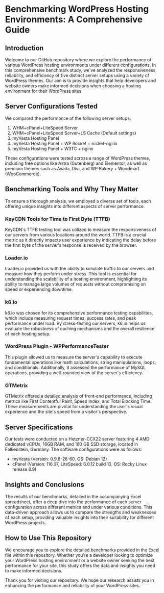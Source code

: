 # Benchmarking WordPress Hosting Environments: A Comprehensive Guide

## Introduction

Welcome to our GitHub repository where we explore the performance of various WordPress hosting environments under different configurations. In this comprehensive benchmark study, we've analyzed the responsiveness, reliability, and efficiency of five distinct server setups using a variety of WordPress themes. Our aim is to provide insights that help developers and website owners make informed decisions when choosing a hosting environment for their WordPress sites.

## Server Configurations Tested

We compared the performance of the following server setups:

1. WHM+cPanel+LiteSpeed Server
2. WHM+cPanel+LiteSpeed Server+LS Cache (Default settings)
3. myVesta Hosting Panel
4. myVesta Hosting Panel + WP Rocket + rocket-nginx
5. myVesta Hosting Panel + W3TC + nginx

These configurations were tested across a range of WordPress themes, including free options like Astra (Gutenberg) and Elementor, as well as premium themes such as Avada, Divi, and WP Bakery + Woodmart (WooCommerce).

## Benchmarking Tools and Why They Matter

To ensure a thorough analysis, we employed a diverse set of tools, each offering unique insights into different aspects of server performance.

### KeyCDN Tools for Time to First Byte (TTFB)

KeyCDN's TTFB testing tool was utilized to measure the responsiveness of our servers from various locations around the world. TTFB is a crucial metric as it directly impacts user experience by indicating the delay before the first byte of the server's response is received by the browser.

### Loader.io

Loader.io provided us with the ability to simulate traffic to our servers and measure how they perform under stress. This tool is essential for understanding the scalability of a hosting environment, highlighting its ability to manage large volumes of requests without compromising on speed or experiencing downtime.

### k6.io

k6.io was chosen for its comprehensive performance testing capabilities, which include measuring request times, success rates, and peak performance under load. By stress-testing our servers, k6.io helps us evaluate the robustness of caching mechanisms and the overall resilience of each hosting setup.

### WordPress Plugin - WPPerformanceTester

This plugin allowed us to measure the server's capability to execute fundamental operations like math calculations, string manipulations, loops, and conditionals. Additionally, it assessed the performance of MySQL operations, providing a well-rounded view of the server's efficiency.

### GTMetrix

GTMetrix offered a detailed analysis of front-end performance, including metrics like First Contentful Paint, Speed Index, and Total Blocking Time. These measurements are pivotal for understanding the user's visual experience and the site's speed from a visitor's perspective.

## Server Specifications

Our tests were conducted on a Hetzner-CCX22 server featuring 4 AMD dedicated vCPUs, 16GB RAM, and 160 GB SSD storage, located in Falkenstein, Germany. The software configurations were as follows:

- myVesta (Version: 0.9.8-26-60, OS: Debian 12)
- cPanel (Version: 116.07, LiteSpeed: 6.0.12 build 13, OS: Rocky Linux release 8.9)

## Insights and Conclusions

The results of our benchmarks, detailed in the accompanying Excel spreadsheet, offer a deep dive into the performance of each server configuration across different metrics and under various conditions. This data-driven approach allows us to compare the strengths and weaknesses of each setup, providing valuable insights into their suitability for different WordPress projects.

## How to Use This Repository

We encourage you to explore the detailed benchmarks provided in the Excel file within this repository. Whether you're a developer looking to optimize your WordPress hosting environment or a website owner seeking the best performance for your site, this study offers the data and insights you need to make informed decisions.

Thank you for visiting our repository. We hope our research assists you in enhancing the performance and reliability of your WordPress sites.
